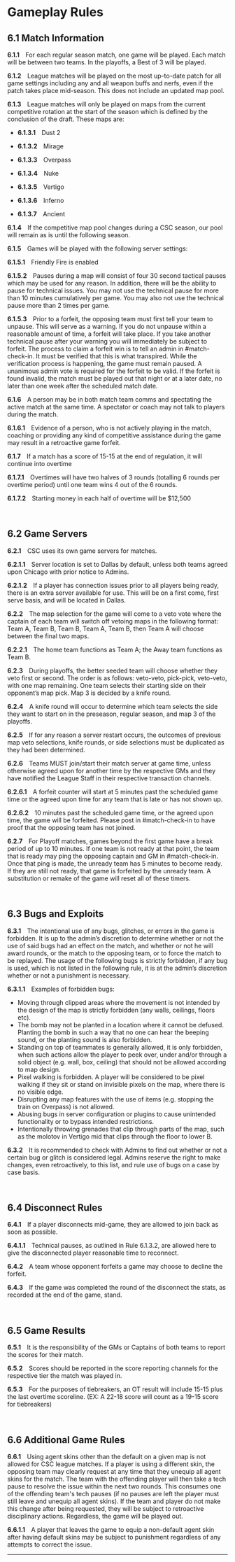 # Gameplay Rules

## 6.1 Match Information

**6.1.1**&emsp;For each regular season match, one game will be played. Each match will be between two teams. In the playoffs, a Best of 3 will be played.

**6.1.2**&emsp;League matches will be played on the most up-to-date patch for all game settings including any and all weapon buffs and nerfs, even if the patch takes place mid-season. This does not include an updated map pool.

**6.1.3**&emsp;League matches will only be played on maps from the current competitive rotation at the start of the season which is defined by the conclusion of the draft. These maps are:

- **6.1.3.1**&emsp;Dust 2

- **6.1.3.2**&emsp;Mirage

- **6.1.3.3**&emsp;Overpass

- **6.1.3.4**&emsp;Nuke

- **6.1.3.5**&emsp;Vertigo

- **6.1.3.6**&emsp;Inferno

- **6.1.3.7**&emsp;Ancient

**6.1.4**&emsp;If the competitive map pool changes during a CSC season, our pool will remain as is until the following season.

**6.1.5**&emsp;Games will be played with the following server settings:

**6.1.5.1**&emsp;Friendly Fire is enabled

**6.1.5.2**&emsp;Pauses during a map will consist of four 30 second tactical pauses which may be used for any reason. In addition, there will be the ability to pause for technical issues. You may not use the technical pause for more than 10 minutes cumulatively per game. You may also not use the technical pause more than 2 times per game.

**6.1.5.3**&emsp;Prior to a forfeit, the opposing team must first tell your team to unpause. This will serve as a warning. If you do not unpause within a reasonable amount of time, a forfeit will take place. If you take another technical pause after your warning you will immediately be subject to forfeit. The process to claim a forfeit win is to tell an admin in #match-check-in. It must be verified that this is what transpired. While the verification process is happening, the game must remain paused. A unanimous admin vote is required for the forfeit to be valid. If the forfeit is found invalid, the match must be played out that night or at a later date, no later than one week after the scheduled match date.

**6.1.6**&emsp;A person may be in both match team comms and spectating the active match at the same time. A spectator or coach may not talk to players during the match.

**6.1.6.1**&emsp;Evidence of a person, who is not actively playing in the match, coaching or providing any kind of competitive assistance during the game may result in a retroactive game forfeit.

**6.1.7**&emsp;If a match has a score of 15-15 at the end of regulation, it will continue into overtime

**6.1.7.1**&emsp;Overtimes will have two halves of 3 rounds (totalling 6 rounds per overtime period) until one team wins 4 out of the 6 rounds.

**6.1.7.2**&emsp;Starting money in each half of overtime will be $12,500

&emsp;

## 6.2	Game Servers

**6.2.1**&emsp;CSC uses its own game servers for matches.

**6.2.1.1**&emsp;Server location is set to Dallas by default, unless both teams agreed upon Chicago with prior notice to Admins.

**6.2.1.2**&emsp;If a player has connection issues prior to all players being ready, there is an extra server available for use. This will be on a first come, first serve basis, and will be located in Dallas.

**6.2.2**&emsp;The map selection for the game will come to a veto vote where the captain of each team will switch off vetoing maps in the following format: Team A, Team B, Team B, Team A, Team B, then Team A will choose between the final two maps.

**6.2.2.1**&emsp;The home team functions as Team A; the Away team functions as Team B.

**6.2.3**&emsp;During playoffs, the better seeded team will choose whether they veto first or second. The order is as follows: veto-veto, pick-pick, veto-veto, with one map remaining. One team selects their starting side on their opponent’s map pick. Map 3 is decided by a knife round.

**6.2.4**&emsp;A knife round will occur to determine which team selects the side they want to start on in the preseason, regular season, and map 3 of the playoffs.

**6.2.5**&emsp;If for any reason a server restart occurs, the outcomes of previous map veto selections, knife rounds, or side selections must be duplicated as they had been determined.

**6.2.6**&emsp;Teams MUST join/start their match server at game time, unless otherwise agreed upon for another time by the respective GMs and they have notified the League Staff in their respective transaction channels.

**6.2.6.1**&emsp;A forfeit counter will start at 5 minutes past the scheduled game time or the agreed upon time for any team that is late or has not shown up.

**6.2.6.2**&emsp;10 minutes past the scheduled game time, or the agreed upon time, the game will be forfeited. Please post in #match-check-in to have proof that the opposing team has not joined.

**6.2.7**&emsp;For Playoff matches, games beyond the first game have a break period of up to 10 minutes. If one team is not ready at that point, the team that is ready may ping the opposing captain and GM in #match-check-in. Once that ping is made, the unready team has 5 minutes to become ready. If they are still not ready, that game is forfeited by the unready team. A substitution or remake of the game will reset all of these timers.

&emsp;

## 6.3	Bugs and Exploits

**6.3.1**&emsp;The intentional use of any bugs, glitches, or errors in the game is forbidden. It is up to the admin’s discretion to determine whether or not the use of said bugs had an effect on the match, and whether or not he will award rounds, or the match to the opposing team, or to force the match to be replayed. The usage of the following bugs is strictly forbidden, if any bug is used, which is not listed in the following rule, it is at the admin’s discretion whether or not a punishment is necessary.

**6.3.1.1**&emsp;Examples of forbidden bugs:

- Moving through clipped areas where the movement is not intended by the design of the map is strictly forbidden (any walls, ceilings, floors etc).
- The bomb may not be planted in a location where it cannot be defused. Planting the bomb in such a way that no one can hear the beeping sound, or the planting sound is also forbidden.
- Standing on top of teammates is generally allowed, it is only forbidden, when such actions allow the player to peek over, under and/or through a solid object (e.g. wall, box, ceiling) that should not be allowed according to map design.
- Pixel walking is forbidden. A player will be considered to be pixel walking if they sit or stand on invisible pixels on the map, where there is no visible edge.
- Disrupting any map features with the use of items (e.g. stopping the train on Overpass) is not allowed.
- Abusing bugs in server configuration or plugins to cause unintended functionality or to bypass intended restrictions.
- Intentionally throwing grenades that clip through parts of the map, such as the molotov in Vertigo mid that clips through the floor to lower B.

**6.3.2**&emsp;It is recommended to check with Admins to find out whether or not a certain bug or glitch is considered legal. Admins reserve the right to make changes, even retroactively, to this list, and rule use of bugs on a case by case basis.

&emsp;

## 6.4	Disconnect Rules

**6.4.1**&emsp;If a player disconnects mid-game, they are allowed to join back as soon as possible.

**6.4.1.1**&emsp;Technical pauses, as outlined in Rule 6.1.3.2, are allowed here to give the disconnected player reasonable time to reconnect.

**6.4.2**&emsp;A team whose opponent forfeits a game may choose to decline the forfeit.

**6.4.3**&emsp;If the game was completed the round of the disconnect the stats, as recorded at the end of the game, stand.

&emsp;

## 6.5	Game Results

**6.5.1**&emsp;It is the responsibility of the GMs or Captains of both teams to report the scores for their match.

**6.5.2**&emsp;Scores should be reported in the score reporting channels for the respective tier the match was played in.

**6.5.3**&emsp;For the purposes of tiebreakers, an OT result will include 15-15 plus the last overtime scoreline. (EX: A 22-18 score will count as a 19-15 score for tiebreakers)

&emsp;

## 6.6	Additional Game Rules

**6.6.1**&emsp;Using agent skins other than the default on a given map is not allowed for CSC league matches. If a player is using a different skin, the opposing team may clearly request at any time that they unequip all agent skins for the match. The team with the offending player will then take a tech pause to resolve the issue within the next two rounds. This consumes one of the offending team's tech pauses (if no pauses are left the player must still leave and unequip all agent skins). If the team and player do not make this change after being requested, they will be subject to retroactive disciplinary actions. Regardless, the game will be played out.

**6.6.1.1**&emsp;A player that leaves the game to equip a non-default agent skin after having default skins may be subject to punishment regardless of any attempts to correct the issue.

---